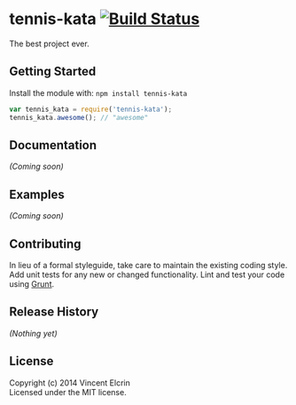# tennis-kata [![Build Status](https://secure.travis-ci.org/Vincent/tennis-kata-js.png?branch=master)](http://travis-ci.org/Vincent/tennis-kata-js)

The best project ever.

## Getting Started
Install the module with: `npm install tennis-kata`

```javascript
var tennis_kata = require('tennis-kata');
tennis_kata.awesome(); // "awesome"
```

## Documentation
_(Coming soon)_

## Examples
_(Coming soon)_

## Contributing
In lieu of a formal styleguide, take care to maintain the existing coding style. Add unit tests for any new or changed functionality. Lint and test your code using [Grunt](http://gruntjs.com/).

## Release History
_(Nothing yet)_

## License
Copyright (c) 2014 Vincent Elcrin  
Licensed under the MIT license.
